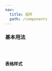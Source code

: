 ```yaml
---
nav:
  title: 组件
  path: /components
---
```


### 基本用法

<code src="./demos/index.tsx" />

### 表格样式

<code src="./demos/table.tsx" />

<API/>
